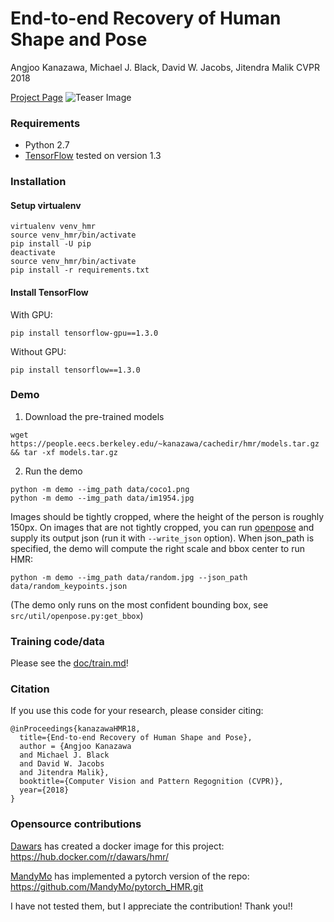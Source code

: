 # End-to-end Recovery of Human Shape and Pose

Angjoo Kanazawa, Michael J. Black, David W. Jacobs, Jitendra Malik
CVPR 2018

[Project Page](https://akanazawa.github.io/hmr/)
![Teaser Image](https://akanazawa.github.io/hmr/resources/images/teaser.png)

### Requirements
- Python 2.7
- [TensorFlow](https://www.tensorflow.org/) tested on version 1.3

### Installation

#### Setup virtualenv
```
virtualenv venv_hmr
source venv_hmr/bin/activate
pip install -U pip
deactivate
source venv_hmr/bin/activate
pip install -r requirements.txt
```
#### Install TensorFlow
With GPU:
```
pip install tensorflow-gpu==1.3.0
```
Without GPU:
```
pip install tensorflow==1.3.0
```

### Demo

1. Download the pre-trained models
```
wget https://people.eecs.berkeley.edu/~kanazawa/cachedir/hmr/models.tar.gz && tar -xf models.tar.gz
```

2. Run the demo
```
python -m demo --img_path data/coco1.png
python -m demo --img_path data/im1954.jpg
```

Images should be tightly cropped, where the height of the person is roughly 150px.
On images that are not tightly cropped, you can run
[openpose](https://github.com/CMU-Perceptual-Computing-Lab/openpose) and supply
its output json (run it with `--write_json` option).
When json_path is specified, the demo will compute the right scale and bbox center to run HMR:
```
python -m demo --img_path data/random.jpg --json_path data/random_keypoints.json
```
(The demo only runs on the most confident bounding box, see `src/util/openpose.py:get_bbox`)

### Training code/data
Please see the [doc/train.md](https://github.com/akanazawa/hmr/blob/master/doc/train.md)!

### Citation
If you use this code for your research, please consider citing:
```
@inProceedings{kanazawaHMR18,
  title={End-to-end Recovery of Human Shape and Pose},
  author = {Angjoo Kanazawa
  and Michael J. Black
  and David W. Jacobs
  and Jitendra Malik},
  booktitle={Computer Vision and Pattern Regognition (CVPR)},
  year={2018}
}
```

### Opensource contributions
[Dawars](https://github.com/Dawars) has created a docker image for this project: https://hub.docker.com/r/dawars/hmr/

[MandyMo](https://github.com/MandyMo) has implemented a pytorch version of the repo: https://github.com/MandyMo/pytorch_HMR.git

I have not tested them, but I appreciate the contribution! Thank you!!
